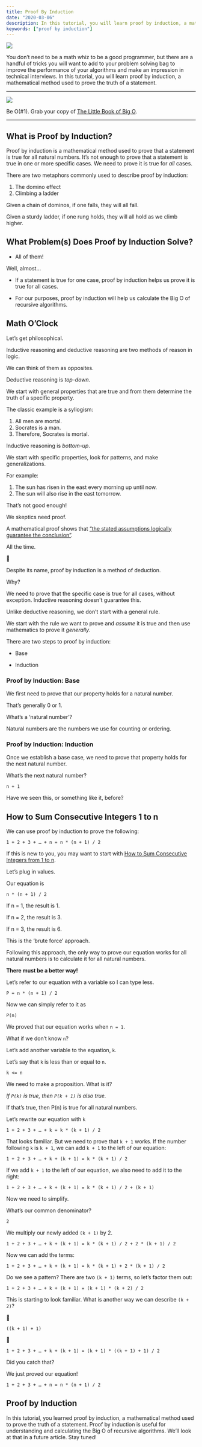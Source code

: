 ```yaml
---
title: Proof By Induction
date: "2020-03-06"
description: In this tutorial, you will learn proof by induction, a mathematical method used to prove the truth of a statement. Proof by induction is useful for understanding and calculating the Big O of recursive algorithms.
keywords: ["proof by induction"]
---
```


![](./jarednielsen-proof-induction.png)

You don’t need to be a math whiz to be a good programmer, but there are a handful of tricks you will want to add to your problem solving bag to improve the performance of your algorithms and make an impression in technical interviews. In this tutorial, you will learn proof by induction, a mathematical method used to prove the truth of a statement.

--- 

![](./../../assets/graphics/little-book-big-o/jarednielsen-little-book-big-o-banner.png)

Be O(#1). Grab your copy of [The Little Book of Big O](https://gum.co/big-o).

---


## What is Proof by Induction?

Proof by induction is a mathematical method used to prove that a statement is true for all natural numbers. It’s not enough to prove that a statement is true in one or more specific cases. We need to prove it is true for _all_ cases. 

There are two metaphors commonly used to describe proof by induction: 

1. The domino effect
2. Climbing a ladder

Given a chain of dominos, if one falls, they will all fall. 

Given a sturdy ladder, if one rung holds, they will all hold as we climb higher.


## What Problem(s) Does Proof by Induction Solve?

* All of them! 

Well, almost…

* If a statement is true for one case, proof by induction helps us prove it is true for all cases. 

* For our purposes, proof by induction will help us calculate the Big O of recursive algorithms. 


## Math O’Clock

Let’s get philosophical. 

Inductive reasoning and deductive reasoning are two methods of reason in logic. 

We can think of them as opposites. 

Deductive reasoning is _top-down_. 

We start with general properties that are true and from them determine the truth of a specific property. 

The classic example is a syllogism:

1. All men are mortal. 
2. Socrates is a man.
3. Therefore, Socrates is mortal.

Inductive reasoning is _bottom-up_. 

We start with specific properties, look for patterns, and make generalizations. 

For example:

1. The sun has risen in the east every morning up until now.
2. The sun will also rise in the east tomorrow.

That’s not good enough! 

We skeptics need proof.

A mathematical proof shows that [“the stated assumptions logically guarantee the conclusion”](https://en.wikipedia.org/wiki/Mathematical_proof).

All the time.

🌅

Despite its name, proof by induction is a method of deduction.

Why?

We need to prove that the specific case is true for all cases, without exception. Inductive reasoning doesn't guarantee this.

Unlike deductive reasoning, we don’t start with a general rule. 

We start with the rule we want to prove and _assume_ it is true and then use mathematics to prove it _generally_.

There are two steps to proof by induction: 

* Base

* Induction


### Proof by Induction: Base

We first need to prove that our property holds for a natural number.

That’s generally 0 or 1. 

What’s a ‘natural number’?

Natural numbers are the numbers we use for counting or ordering. 


### Proof by Induction: Induction

Once we establish a base case, we need to prove that property holds for the next natural number.

What’s the next natural number? 
```
n + 1
```

Have we seen this, or something like it, before? 


## How to Sum Consecutive Integers 1 to n

We can use proof by induction to prove the following: 

```
1 + 2 + 3 + … + n = n * (n + 1) / 2
```

If this is new to you, you may want to start with [How to Sum Consecutive Integers from 1 to n](https://jarednielsen.com/sum-consecutive-integers/).

Let’s plug in values.

Our equation is
```
n * (n + 1) / 2
```

If n = 1, the result is 1.

If n = 2, the result is 3.

If n = 3, the result is 6.

This is the ‘brute force’ approach.

Following this approach, the only way to prove our equation works for all natural numbers is to calculate it for all natural numbers. 

**There must be a better way!**

Let’s refer to our equation with a variable so I can type less.
```
P = n * (n + 1) / 2
```

Now we can simply refer to it as
```
P(n)
```

We proved that our equation works when `n = 1`. 

What if we don’t know `n`? 

Let’s add another variable to the equation, `k`. 

Let’s say that `k` is less than or equal to `n`. 
```
k <= n
```

We need to make a proposition. What is it? 

_If `P(k)` is true, then `P(k + 1)` is also true._

If that’s true, then P(n) is true for all natural numbers. 

Let’s rewrite our equation with `k`
```
1 + 2 + 3 + … + k = k * (k + 1) / 2
```

That looks familiar. But we need to prove that `k + 1` works. If the number following `k` is `k + 1`, we can add `k + 1` to the left of our equation:
```
1 + 2 + 3 + … + k + (k + 1) = k * (k + 1) / 2
```

If we add `k + 1` to the left of our equation, we also need to add it to the right:
```
1 + 2 + 3 + … + k + (k + 1) = k * (k + 1) / 2 + (k + 1)
```

Now we need to simplify.

What’s our common denominator? 

`2`

We multiply our newly added `(k + 1)` by 2.
```
1 + 2 + 3 + … + k + (k + 1) = k * (k + 1) / 2 + 2 * (k + 1) / 2
```

Now we can add the terms:
```
1 + 2 + 3 + … + k + (k + 1) = k * (k + 1) + 2 * (k + 1) / 2 
```

Do we see a pattern? There are two `(k + 1)` terms, so let’s factor them out:
```
1 + 2 + 3 + … + k + (k + 1) = (k + 1) * (k + 2) / 2 
```

This is starting to look familiar. What is another way we can describe `(k + 2)`? 

🤔

`((k + 1) + 1)`

🤯

```
1 + 2 + 3 + … + k + (k + 1) = (k + 1) * ((k + 1) + 1) / 2 
```

Did you catch that? 

We just proved our equation!
```
1 + 2 + 3 + … + n = n * (n + 1) / 2
```

## Proof by Induction

In this tutorial, you learned proof by induction, a mathematical method used to prove the truth of a statement. Proof by induction is useful for understanding and calculating the Big O of recursive algorithms. We’ll look at that in a future article. Stay tuned! 